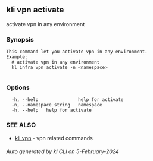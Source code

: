 ## kli vpn activate

activate vpn in any environment

### Synopsis

```
This command let you activate vpn in any environment.
Example:
  # activate vpn in any environment
  kl infra vpn activate -n <namespace>
	
```

### Options

```
  -h, --help               help for activate
  -n, --namespace string   namespace
  -h, --help   help for activate
```

### SEE ALSO

* [kli vpn](kli_vpn.md)  - vpn related commands

###### Auto generated by kl CLI on 5-February-2024
